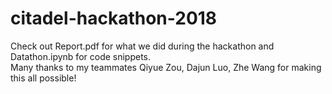 # citadel-hackathon-2018
Check out Report.pdf for what we did during the hackathon and Datathon.ipynb for code snippets.</br>
Many thanks to my teammates Qiyue Zou, Dajun Luo, Zhe Wang for making this all possible!

